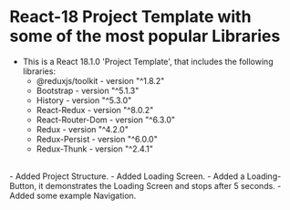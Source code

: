 # React-18 Project Template with some of the most popular Libraries

- This is a React 18.1.0 'Project Template', that includes the following libraries: 
  - @reduxjs/toolkit - version "^1.8.2"
  - Bootstrap - version "^5.1.3"
  - History - version "^5.3.0"
  - React-Redux - version "^8.0.2"
  - React-Router-Dom - version "^6.3.0"
  - Redux - version "^4.2.0"
  - Redux-Persist - version "^6.0.0"
  - Redux-Thunk - version "^2.4.1"  
<br>
- Added Project Structure.
- Added Loading Screen. 
- Added a Loading-Button, it demonstrates the Loading Screen and stops after 5 seconds.
- Added some example Navigation. 
